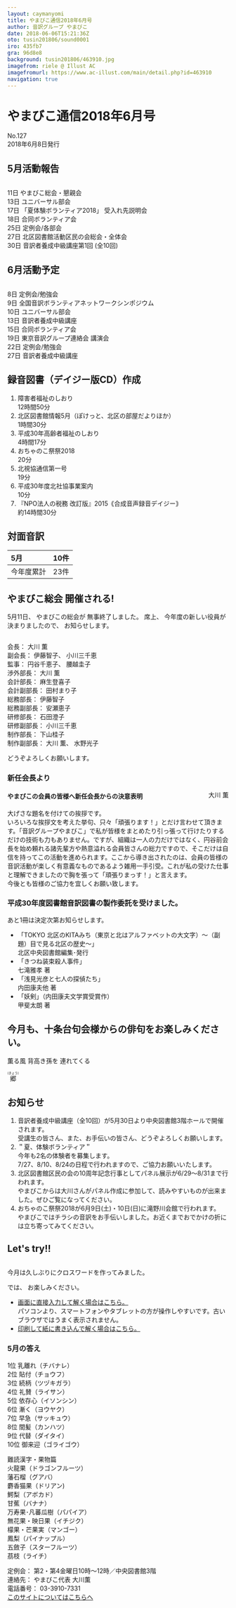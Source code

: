 ```yaml
---
layout: caymanyomi
title: やまびこ通信2018年6月号
author: 音訳グループ やまびこ
date: 2018-06-06T15:21:36Z
oto: tusin201806/sound0001
iro: 435fb7
gra: 96d8e8
background: tusin201806/463910.jpg
imagefrom: riele @ Illust AC
imagefromurl: https://www.ac-illust.com/main/detail.php?id=463910
navigation: true
---
```

   

# <span data-dur="4.563" data-begin="2.050">やまびこ通信2018年6月号</span>

<span data-dur="2.667" data-begin="6.613">No.127</span>  
<span data-dur="4.374" data-begin="9.280">2018年6月8日発行</span>
<!--span data-dur="1.64" data-begin="13.654">読み上げ時間：</span>
<span data-dur="2.464" data-begin="15.294">約10分</span-->

## <span data-dur="2.69" data-begin="17.758">5月活動報告</span>

<img class="migi" src="media/tusin201806/cut1.png" alt="" />

<span data-dur="1.544" data-begin="20.448">11日</span>
<span data-dur="3.173" data-begin="21.992">やまびこ総会・懇親会</span>  
<span data-dur="1.526" data-begin="25.165">13日</span>
<span data-dur="2.284" data-begin="26.691">ユニバーサル部会</span>  
<span data-dur="1.52" data-begin="28.975">17日</span>
<span data-dur="3.154" data-begin="30.495">「夏体験ボランティア2018」</span>
<span data-dur="2.645" data-begin="33.649">受入れ先説明会</span>  
<span data-dur="1.594" data-begin="36.294">18日</span>
<span data-dur="2.566" data-begin="37.888">合同ボランティア会</span>  
<span data-dur="1.57" data-begin="40.454">25日</span>
<span data-dur="2.817" data-begin="42.024">定例会/各部会</span>  
<span data-dur="1.721" data-begin="44.841">27日</span>
<span data-dur="5.764" data-begin="46.562">北区図書館活動区民の会総会・全体会</span>  
<span data-dur="1.52" data-begin="52.326">30日</span>
<span data-dur="4.17" data-begin="53.846">音訳者養成中級講座第1回</span>
<span data-dur="3.084" data-begin="58.016">(全10回)</span>  

## <span data-dur="2.693" data-begin="61.100">6月活動予定</span>

<img class="migi" src="media/tusin201806/cut2.png" alt="" />

<span data-dur="1.08" data-begin="63.793">8日</span>
<span data-dur="2.913" data-begin="64.873">定例会/勉強会</span>  
<span data-dur="1.198" data-begin="67.786">9日</span>
<span data-dur="4.82" data-begin="68.984">全国音訳ボランティアネットワークシンポジウム</span>  
<span data-dur="1.025" data-begin="73.804">10日</span>
<span data-dur="2.284" data-begin="74.829">ユニバーサル部会</span>  
<span data-dur="1.526" data-begin="77.113">13日</span>
<span data-dur="3.579" data-begin="78.639">音訳者養成中級講座</span>  
<span data-dur="1.388" data-begin="82.218">15日</span>
<span data-dur="2.566" data-begin="83.606">合同ボランティア会</span>  
<span data-dur="1.446" data-begin="86.172">19日</span>
<span data-dur="3.079" data-begin="87.618">東京音訳グループ連絡会</span>
<span data-dur="1.813" data-begin="90.697">講演会</span>  
<span data-dur="1.636" data-begin="92.510">22日</span>
<span data-dur="2.913" data-begin="94.146">定例会/勉強会</span>  
<span data-dur="1.721" data-begin="97.059">27日</span>
<span data-dur="4.63" data-begin="98.780">音訳者養成中級講座</span>

## <span data-dur="1.55" data-begin="103.410">録音図書</span><span data-dur="2.018" data-begin="104.960">（デイジー版CD）</span><span data-dur="1.775" data-begin="106.978">作成</span>

<!--span data-dur="1.648" data-begin="108.753">7件</span-->
1. <span data-dur="2.208" data-begin="111.337">障害者福祉のしおり</span>  
<span data-dur="3.034" data-begin="113.545">12時間50分</span>
2. <span data-dur="3.11" data-begin="117.312">北区図書館情報5月</span><span data-dur="1.087" data-begin="120.422">（ぽけっと、</span><span data-dur="1.743" data-begin="121.509">北区の部屋だより</span><span data-dur="0.949" data-begin="123.252">ほか）</span>  
<span data-dur="2.962" data-begin="124.201">1時間30分</span>
3. <span data-dur="3.653" data-begin="128.157">平成30年高齢者福祉のしおり</span>  
<span data-dur="2.895" data-begin="131.810">4時間17分</span>
4. <span data-dur="3.076" data-begin="135.612">おちゃのこ祭祭2018</span>  
<span data-dur="2.183" data-begin="138.688">20分</span>
5. <span data-dur="2.52" data-begin="141.663">北視協通信第一号</span>  
<span data-dur="2.361" data-begin="144.183">19分</span>
6. <span data-dur="4.165" data-begin="147.537">平成30年度北社協事業案内</span>  
<span data-dur="2.062" data-begin="151.702">10分</span>
7. <span data-dur="3.402" data-begin="154.614">『NPO法人の税務 改訂版』</span><span data-dur="1.588" data-begin="158.016">2015</span><span data-dur="3.591" data-begin="159.604">｟合成音声録音デイジー｠</span>  
<span data-dur="4.148" data-begin="163.195">約14時間30分</span>

## <span data-dur="2.067" data-begin="167.343">対面音訳</span>

|<span data-dur="1.152" data-begin="169.410">5月</span>|<span data-dur="1.686" data-begin="170.562">10件</span>|
|:---|---:|
|<span data-dur="1.784" data-begin="172.248">今年度累計</span>|<span data-dur="3.235" data-begin="174.032">23件</span>|

## <span data-dur="3.458" data-begin="177.267">やまびこ総会 開催される!</span>

<span data-dur="2.06" data-begin="180.725">5月11日、</span>
<span data-dur="1.987" data-begin="182.785">やまびこの総会が</span>
<span data-dur="3.291" data-begin="184.772">無事終了しました。</span>
<span data-dur="1.306" data-begin="188.063">席上、</span>
<span data-dur="3.722" data-begin="189.369">今年度の新しい役員が決まりましたので、</span>
<span data-dur="2.866" data-begin="193.091">お知らせします。</span>

<img class="migi" src="media/tusin201806/cut3.png" alt="" />

<span data-dur="1.203" data-begin="195.957">会長：</span>
<span data-dur="2.453" data-begin="197.160">大川 薫</span>  
<span data-dur="1.393" data-begin="199.613">副会長：</span>
<span data-dur="1.518" data-begin="201.006">伊藤智子、</span>
<span data-dur="2.454" data-begin="202.524">小川三千恵</span>  
<span data-dur="1.008" data-begin="204.978">監事：</span>
<span data-dur="1.718" data-begin="205.986">円谷千恵子、</span>
<span data-dur="2.48" data-begin="207.704">腰越圭子</span>  
<span data-dur="1.614" data-begin="210.184">渉外部長：</span>
<span data-dur="2.454" data-begin="211.798">大川 薫</span>  
<span data-dur="1.495" data-begin="214.252">会計部長：</span>
<span data-dur="1.885" data-begin="215.747">麻生登喜子</span>  
<span data-dur="1.763" data-begin="217.632">会計副部長：</span>
<span data-dur="2.298" data-begin="219.395">田村まり子</span>  
<span data-dur="1.503" data-begin="221.693">総務部長：</span>
<span data-dur="1.867" data-begin="223.196">伊藤智子</span>  
<span data-dur="1.734" data-begin="225.063">総務副部長：</span>
<span data-dur="2.381" data-begin="226.797">安瀬恵子</span>  
<span data-dur="1.547" data-begin="229.178">研修部長：</span>
<span data-dur="1.892" data-begin="230.725">石田澄子</span>  
<span data-dur="1.8" data-begin="232.617">研修副部長：</span>
<span data-dur="2.455" data-begin="234.417">小川三千恵</span>  
<span data-dur="1.654" data-begin="236.872">制作部長：</span>
<span data-dur="2.125" data-begin="238.526">下山桂子</span>  
<span data-dur="1.884" data-begin="240.651">制作副部長：</span>
<span data-dur="1.603" data-begin="242.535">大川 薫、</span>
<span data-dur="2.367" data-begin="244.138">水野光子</span>

<span data-dur="3.289" data-begin="246.505">どうぞよろしくお願いします。</span>

### <span data-dur="1.98" data-begin="251.844">新任会長より</span>

<span style="float: right;" data-dur="2.103" data-begin="253.824">大川 薫</span>

#### <span data-dur="6.454" data-begin="255.927">やまびこの会員の皆様へ新任会長からの決意表明</span>

<span data-dur="4.402" data-begin="262.381">大げさな題名を付けての挨拶です。</span>  
<span data-dur="3.11" data-begin="266.783">いろいろな挨拶文を考えた挙句、</span><span data-dur="1.127" data-begin="269.893">只々</span><span data-dur="1.515" data-begin="271.020">「頑張ります！」</span><span data-dur="3.602" data-begin="272.535">とだけ言わせて頂きます。</span><span data-dur="2.33" data-begin="276.137">「音訳グループやまびこ」で</span><span data-dur="4.96" data-begin="278.467">私が皆様をまとめたり引っ張って行けたりするだけの</span><span data-dur="3.197" data-begin="283.427">技術も力もありません。</span><span data-dur="1.159" data-begin="286.624">ですが、</span><span data-dur="3.296" data-begin="287.783">組織は一人の力だけではなく、</span><span data-dur="2.58" data-begin="291.079">円谷前会長を始め</span><span data-dur="5.426" data-begin="293.659">頼れる諸先輩方や熱意溢れる会員皆さんの総力ですので、</span><span data-dur="5.872" data-begin="299.085">そこだけは自信を持ってこの活動を進められます。</span><span data-dur="2.332" data-begin="304.957">ここから導き出されたのは、</span><span data-dur="5.052" data-begin="307.289">会員の皆様の音訳活動が楽しく有意義なものであるよう</span><span data-dur="3.651" data-begin="312.341">雑用一手引受。</span><span data-dur="3.02" data-begin="315.992">これが私の受けた仕事と</span><span data-dur="1.915" data-begin="319.012">理解できましたので</span><span data-dur="1.517" data-begin="320.927">胸を張って</span><span data-dur="1.734" data-begin="322.444">「頑張りまっす！」</span><span data-dur="2.588" data-begin="324.178">と言えます。</span>  
<span data-dur="1.291" data-begin="326.766">今後とも</span><span data-dur="4.819" data-begin="328.057">皆様のご協力を宜しくお願い致します。</span>


### <span data-dur="2.021" data-begin="334.926">平成30年度</span><span data-dur="2.298" data-begin="336.947">図書館音訳図書の</span><span data-dur="3.158" data-begin="339.245">製作委託を受けました。</span>

<span data-dur="4.948" data-begin="342.403">あと1冊は決定次第お知らせします。</span>

- <span data-dur="2.612" data-begin="347.351">「TOKYO 北区のKITAみち</span><span data-dur="3.347" data-begin="349.963">（東京と北はアルファベットの大文字）～</span><span data-dur="1.083" data-begin="353.310">（副題）</span><span data-dur="2.049" data-begin="354.393">目で見る北区の歴史～」</span>  
<span data-dur="2.036" data-begin="356.442">北区中央図書館</span><span data-dur="2.629" data-begin="358.478">編集･発行</span>  
- <span data-dur="2.453" data-begin="361.107">「きつね装束殺人事件」</span>  
<span data-dur="2.782" data-begin="363.560">七滝雅孝 著</span>  
- <span data-dur="3.097" data-begin="366.342">「浅見光彦と七人の探偵たち」</span>  
<span data-dur="2.922" data-begin="369.439">内田康夫他 著</span>  
- <span data-dur="1.228" data-begin="372.361">「妖剣」</span><span data-dur="2.986" data-begin="373.589">（内田康夫文学賞受賞作）</span>  
<span data-dur="3.069" data-begin="376.575">甲斐太朗 著</span>

## <span data-dur="1.315" data-begin="379.644">今月も、</span><span data-dur="4.685" data-begin="380.959">十条台句会様からの俳句をお楽しみください。</span>

<span data-dur="13.042" data-begin="387.344">薫る風
背高き孫を
連れてくる</span>

<span class="haigo" data-dur="2.396" data-begin="399.757"><ruby>郷<rt>(きょう)</rt></ruby></span>

## <span data-dur="1.678" data-begin="402.153">お知らせ</span>

1. <span data-dur="3.079" data-begin="404.768">音訳者養成中級講座</span><span data-dur="1.535" data-begin="407.847">（全10回）</span><span data-dur="7.569" data-begin="409.382">が5月30日より中央図書館3階ホールで開催されます。</span>  
<span data-dur="1.968" data-begin="416.951">受講生の皆さん、</span><span data-dur="0.945" data-begin="418.919">また、</span><span data-dur="1.797" data-begin="419.864">お手伝いの皆さん、</span><span data-dur="3.289" data-begin="421.661">どうぞよろしくお願いします。</span>
2. <span data-dur="0.981" data-begin="427.032">＂夏、</span><span data-dur="2.266" data-begin="428.013">体験ボランティア＂</span>  
<span data-dur="5.137" data-begin="430.279">今年も2名の体験者を募集します。</span>  
<span data-dur="2.25" data-begin="435.416">7/27、</span><span data-dur="1.715" data-begin="437.666">8/10、</span><span data-dur="3.848" data-begin="439.381">8/24の日程で行われますので、</span><span data-dur="3.3" data-begin="443.229">ご協力お願いいたします。</span>
3. <span data-dur="2.937" data-begin="448.873">北区図書館区民の会の</span><span data-dur="2.566" data-begin="451.810">10周年記念行事として</span><span data-dur="7.381" data-begin="454.376">パネル展示が6/29～8/31まで行われます。</span>  
<span data-dur="4.471" data-begin="461.757">やまびこからは大川さんがパネル作成に参加して、</span><span data-dur="3.148" data-begin="466.228">読みやすいものが出来ました。</span><span data-dur="3.143" data-begin="469.376">ぜひご覧になってください。</span>
4. <span data-dur="3.157" data-begin="474.776">おちゃのこ祭祭2018が</span><span data-dur="7.279" data-begin="477.933">6月9日(土)・10日(日)に滝野川会館で行われます。</span>  
<span data-dur="4.919" data-begin="485.212">やまびこではチラシの音訳をお手伝いしました。</span><span data-dur="2.415" data-begin="490.131">お近くまでおでかけの折には</span><span data-dur="2.722" data-begin="492.546">立ち寄ってみてください。</span>

## <span data-dur="1.963" data-begin="497.318">Let's try!!</span>

<img class="migi" src="media/tusin201806/cut4.png" alt="" />

<span data-dur="5.975" data-begin="499.281">今月は久しぶりにクロスワードを作ってみました。</span>  
<!--span data-dur="3.013" data-begin="505.256">問題の読み上げは省略</span-->

<span data-dur="0.94" data-begin="508.269">では、</span>
<span data-dur="3.811" data-begin="509.209">お楽しみください。</span>

- <a href="https://o-yamabiko.github.io/tusin201806puzzle/" target="_blank">画面に直接入力して解く場合はこちら。</a>  
パソコンより、スマートフォンやタブレットの方が操作しやすいです。古いブラウザではうまく表示されません。
- <a href="https://o-yamabiko.github.io/media/tusin201806/puzzle.pdf" target="_blank">印刷して紙に書き込んで解く場合はこちら。</a>

### <span data-dur="2.207" data-begin="513.020">5月の答え</span>

<span data-dur="1.013" data-begin="515.227">1位</span> 
<span data-dur="1.584" data-begin="516.240">乳離れ（チバナレ）</span>  
<span data-dur="0.869" data-begin="517.824">2位</span> 
<span data-dur="1.586" data-begin="518.693">貼付（チョウフ）</span>  
<span data-dur="1.066" data-begin="520.279">3位</span> 
<span data-dur="1.811" data-begin="521.345">続柄（ツヅキガラ）</span>  
<span data-dur="1.011" data-begin="523.156">4位</span> 
<span data-dur="1.733" data-begin="524.167">礼賛（ライサン）</span>  
<span data-dur="0.915" data-begin="525.900">5位</span> 
<span data-dur="1.782" data-begin="526.815">依存心（イソンシン）</span>  
<span data-dur="1.029" data-begin="528.597">6位</span> 
<span data-dur="1.747" data-begin="529.626">漸く（ヨウヤク）</span>  
<span data-dur="0.95" data-begin="531.373">7位</span> 
<span data-dur="1.731" data-begin="532.323">早急（サッキュウ）</span>  
<span data-dur="1.021" data-begin="534.054">8位</span> 
<span data-dur="1.694" data-begin="535.075">間髪（カンハツ）</span>  
<span data-dur="0.975" data-begin="536.769">9位</span> 
<span data-dur="1.719" data-begin="537.744">代替（ダイタイ）</span>  
<span data-dur="1.008" data-begin="539.463">10位</span> 
<span data-dur="1.885" data-begin="540.471">御来迎（ゴライゴウ）</span>

<span data-dur="3.136" data-begin="542.356">難読漢字・果物篇</span>  
<span data-dur="2.231" data-begin="545.492">火龍果（ドラゴンフルーツ）</span>  
<span data-dur="1.578" data-begin="547.723">藩石榴（グアバ）</span>  
<span data-dur="1.711" data-begin="549.301">麝香猫果（ドリアン)</span>  
<span data-dur="1.666" data-begin="551.012">鰐梨（アボカド）</span>  
<span data-dur="1.565" data-begin="552.678">甘蕉（バナナ）</span>  
<span data-dur="1.618" data-begin="554.243">万寿果･凡蕃瓜樹（パパイア）</span>  
<span data-dur="1.665" data-begin="555.861">無花果・映日果（イチジク）</span>  
<span data-dur="1.63" data-begin="557.526">檬果・芒果実（マンゴー）</span>  
<span data-dur="1.786" data-begin="559.156">鳳梨（パイナップル）</span>  
<span data-dur="2.074" data-begin="560.942">五斂子（スターフルーツ）</span>  
<span data-dur="1.565" data-begin="563.016">茘枝（ライチ）</span>


<span data-dur="1.272" data-begin="564.581">定例会：</span>
<span data-dur="6.695" data-begin="565.853">第2・第4金曜日10時～12時／中央図書館3階</span>  
<span data-dur="1.447" data-begin="572.548">連絡先：</span>
<span data-dur="3.481" data-begin="573.995">やまびこ代表 大川薫</span>  
<span data-dur="1.627" data-begin="577.476">電話番号：</span>
<span data-dur="4.069" data-begin="579.103">03-3910-7331</span>  
<span data-dur="2.524" data-begin="583.172"><a href="mailto:ymbk2016ml@gmail.com?Subject=やまびこウェブサイトについて" data-dur="2.282" data-begin="585.696">このサイトについてはこちらへ</a></span>
<!--span data-dur="6.618" data-begin="587.978">以上でやまびこ通信2018年6月号を終わります。</span-->
